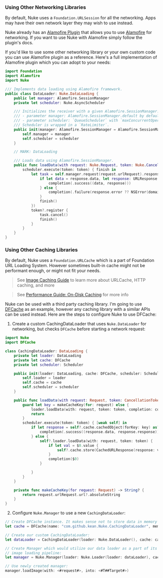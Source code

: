 ### Using Other Networking Libraries

By default, Nuke uses a `Foundation.URLSession` for all the networking. Apps may have their own network layer they may wish to use instead.

Nuke already has an [Alamofire Plugin](https://github.com/kean/Nuke-Alamofire-Plugin) that allows you to use [Alamofire](https://github.com/Alamofire/Alamofire) for networking.  If you want to use Nuke with Alamofire simply follow the plugin's docs.

If you'd like to use some other networking library or your own custom code you can use Alamofire plugin as a reference. Here's a full implementation of Alamofire plugin which you can adopt to your needs:

```swift
import Foundation
import Alamofire
import Nuke

/// Implements data loading using Alamofire framework.
public class DataLoader: Nuke.DataLoading {
    public let manager: Alamofire.SessionManager
    private let scheduler: Nuke.AsyncScheduler

    /// Initializes the receiver with a given Alamofire.SessionManager.
    /// - parameter manager: Alamofire.SessionManager.default by default.
    /// - parameter scheduler: `QueueScheduler` with `maxConcurrentOperationCount` 8 by default.
    /// Scheduler is wrapped in a `RateLimiter`.
    public init(manager: Alamofire.SessionManager = Alamofire.SessionManager.default, scheduler: Nuke.AsyncScheduler = Nuke.RateLimiter(scheduler: Nuke.OperationQueueScheduler(maxConcurrentOperationCount: 8))) {
        self.manager = manager
        self.scheduler = scheduler
    }

    // MARK: DataLoading

    /// Loads data using Alamofire.SessionManager.
    public func loadData(with request: Nuke.Request, token: Nuke.CancellationToken?, completion: @escaping (Nuke.Result<(Data, URLResponse)>) -> Void) {
        scheduler.execute(token: token) { finish in
            let task = self.manager.request(request.urlRequest).response(completionHandler: { (response) in
                if let data = response.data, let response: URLResponse = response.response {
                    completion(.success((data, response)))
                } else {
                    completion(.failure(response.error ?? NSError(domain: NSURLErrorDomain, code: NSURLErrorUnknown, userInfo: nil)))
                }
                finish()
            })
            token?.register {
                task.cancel()
                finish()
            }
        }
    }
}
```

### Using Other Caching Libraries

By default, Nuke uses a `Foundation.URLCache` which is a part of Foundation URL Loading System. However sometimes built-in cache might not be performant enough, or might not fit your needs.

> See [Image Caching Guide](https://kean.github.io/blog/image-caching) to learn more about URLCache, HTTP caching, and more

> See [Performance Guide: On-Disk Caching](https://github.com/kean/Nuke/blob/master/Documentation/Guides/Performance%20Guide.md#on-disk-caching) for more info

Nuke can be used with a third party caching library. I'm going to use [DFCache](https://github.com/kean/DFCache) as an example, however any caching library with a similar APIs can be used instead. Here are the steps to configure Nuke to use DFCache:

1) Create a custom CachingDataLoader that uses `Nuke.DataLoader` for networking, but checks `DFCache` before starting a network request:

```swift
import Nuke
import DFCache

class CachingDataLoader: DataLoading {
    private let loader: DataLoading
    private let cache: DFCache
    private let scheduler: Scheduler

    public init(loader: DataLoading, cache: DFCache, scheduler: Scheduler = DispatchQueueScheduler(queue: DispatchQueue(label: "com.github.kean.Nuke.CachingDataLoader"))) {
        self.loader = loader
        self.cache = cache
        self.scheduler = scheduler
    }

    public func loadData(with request: Request, token: CancellationToken?, completion: @escaping (Result<(Data, URLResponse)>) -> Void) {
        guard let key = makeCacheKey(for: request) else {
            loader.loadData(with: request, token: token, completion: completion)
            return
        }
        scheduler.execute(token: token) { [weak self] in
            if let response = self?.cache.cachedObject(forKey: key) as? CachedURLResponse {
                completion(.success((response.data, response.response)))
            } else {
                self?.loader.loadData(with: request, token: token) {
                    if let val = $0.value {
                        self?.cache.store(CachedURLResponse(response: val.1, data: val.0), forKey: key)
                    }
                    completion($0)
                }

            }
        }
    }

    private func makeCacheKey(for request: Request) -> String? {
        return request.urlRequest.url?.absoluteString
    }
}
```

2) Configure `Nuke.Manager` to use a new `CachingDataLoader`:

```swift
// Create DFCache instance. It makes sense not to store data in memory cache:
let cache = DFCache(name: "com.github.kean.Nuke.CachingDataLoader", memoryCache: nil)

// Create our custom CachingDataLoader:
let dataLoader = CachingDataLoader(loader: Nuke.DataLoader(), cache: cache)

// Create Manager which would utilize our data loader as a part of its
// image loading pipeline:
let manager = Nuke.Manager(loader: Nuke.Loader(loader: dataLoader), cache: Nuke.Cache.shared)

// Use newly created manager:
manager.loadImage(with: <#request#>, into: <#T##Target#>)
```
